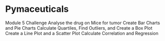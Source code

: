 # Pymaceuticals
Module 5 Challenge
Analyse the drug on Mice for tumor
Create Bar Charts and Pie Charts
Calculate Quartiles, Find Outliers, and Create a Box Plot
Create a Line Plot and a Scatter Plot
Calculate Correlation and Regression